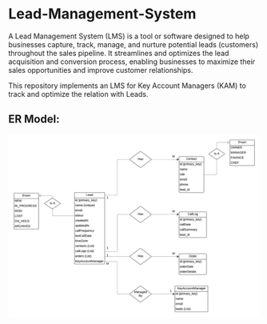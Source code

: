 # Lead-Management-System

A Lead Management System (LMS) is a tool or software designed to help businesses capture, track, manage, and nurture potential leads (customers) throughout the sales pipeline. It streamlines and optimizes the lead acquisition and conversion process, enabling businesses to maximize their sales opportunities and improve customer relationships.

This repository implements an LMS for Key Account Managers (KAM) to track and optimize the relation with Leads.

## ER Model:
![er-model](https://github.com/vsharsha-dev/Lead-Management-System/blob/master/LMS-ER.jpeg)
